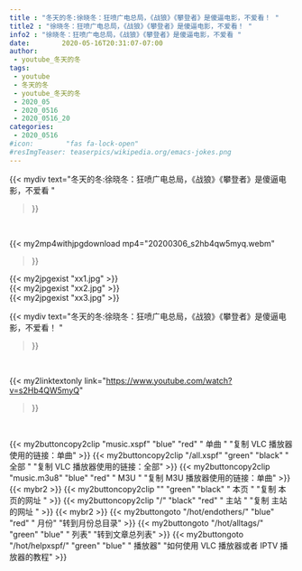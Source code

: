 ```yaml
---
title : "冬天的冬:徐晓冬：狂喷广电总局，《战狼》《攀登者》是傻逼电影，不爱看！ "
title2 : "徐晓冬：狂喷广电总局，《战狼》《攀登者》是傻逼电影，不爱看！ "
info2 : "徐晓冬：狂喷广电总局，《战狼》《攀登者》是傻逼电影，不爱看 "
date:        2020-05-16T20:31:07-07:00
author:
 - youtube_冬天的冬
tags:
 - youtube
 - 冬天的冬
 - youtube_冬天的冬
 - 2020_05
 - 2020_0516
 - 2020_0516_20
categories:
 - 2020_0516
#icon:        "fas fa-lock-open"
#resImgTeaser: teaserpics/wikipedia.org/emacs-jokes.png
---
```


{{< mydiv text="冬天的冬:徐晓冬：狂喷广电总局，《战狼》《攀登者》是傻逼电影，不爱看 "
>}}
<br>


{{< my2mp4withjpgdownload mp4="20200306_s2hb4qw5myq.webm"
>}}

{{< my2jpgexist "xx1.jpg" >}}<br>
{{< my2jpgexist "xx2.jpg" >}}<br>
{{< my2jpgexist "xx3.jpg" >}}<br>



{{< mydiv text="冬天的冬:徐晓冬：狂喷广电总局，《战狼》《攀登者》是傻逼电影，不爱看！ "
>}}
<br>

{{< my2linktextonly link="https://www.youtube.com/watch?v=s2Hb4QW5myQ"
>}}


<br>

{{< my2buttoncopy2clip "music.xspf"        "blue"   "red"    " 单曲 "  "复制 VLC 播放器使用的链接：单曲" >}} {{< my2buttoncopy2clip "/all.xspf"         "green"  "black"  " 全部 "  "复制 VLC 播放器使用的链接：全部" >}} {{< my2buttoncopy2clip "music.m3u8"        "blue"   "red"    " M3U  "    "复制 M3U 播放器使用的链接：单曲" >}} {{< mybr2 >}} {{< my2buttoncopy2clip ""                  "green"  "black"  " 本页 "    "复制 本页的网址 " >}} {{< my2buttoncopy2clip "/"                 "black"  "red"    " 主站 "    "复制 主站的网址 " >}} {{< mybr2 >}} {{< my2buttongoto      "/hot/endothers/"   "blue"   "red"    " 月份"   "转到月份总目录" >}} {{< my2buttongoto      "/hot/alltags/"     "green"  "blue"   " 列表"   "转到文章总列表" >}} {{< my2buttongoto      "/hot/helpxspf/"    "green"  "blue"   " 播放器" "如何使用 VLC 播放器或者 IPTV 播放器的教程" >}} 
